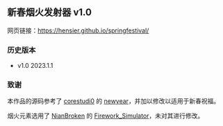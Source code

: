 ## 新春烟火发射器 v1.0

网页链接：<https://hensier.github.io/springfestival/>

### 历史版本

- v1.0 2023.1.1

### 致谢

本作品的源码参考了 [corestudi0](https://github.com/corestudi0) 的 [newyear](https://github.com/corestudi0/corestudi0.github.io/tree/d51966ce536e14c6c422f8e6587125911c7e52fc/newyear)，并加以修改以适用于新春祝福。

烟火元素选用了 [NianBroken](https://github.com/NianBroken) 的 [Firework_Simulator](https://github.com/NianBroken/Firework_Simulator)，未对其进行修改。